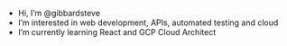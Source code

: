- Hi, I’m @gibbardsteve
- I’m interested in web development, APIs, automated testing and cloud
- I’m currently learning React and GCP Cloud Architect

<!---
gibbardsteve/gibbardsteve is a ✨ special ✨ repository because its `README.md` (this file) appears on your GitHub profile.
You can click the Preview link to take a look at your changes.
--->
